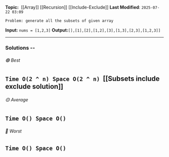 **Topic:**  [[Array]] [[Recursion]] [[Include-Exclude]]
**Last Modified**:  `2025-07-22 03:09`

`Problem: generate all the subsets of given array`

**Input:** `nums = [1,2,3]`
**Output:**`[],[1],[2],[1,2],[3],[1,3],[2,3],[1,2,3]]`

---
### Solutions -- 

###### 🟢 Best
 `Time O(2 ^ n) Space O(2 ^ n)`  [[Subsets include exclude solution]]
----------------------------------------------------------------------------------------------
###### 🟡 Average
 `Time O() Space O()` 
----------------------------------------------------------------------------------------------
###### 🔴 Worst
 `Time O() Space O()` 
----------------------------------------------------------------------------------------------

